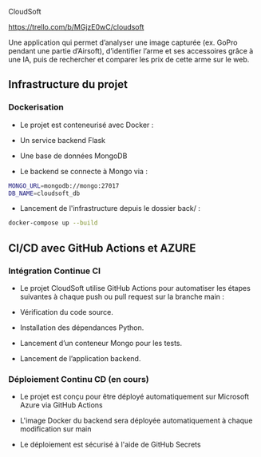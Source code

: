 CloudSoft

https://trello.com/b/MGjzE0wC/cloudsoft

Une application qui permet d’analyser une image capturée (ex. GoPro pendant une partie d’Airsoft), d’identifier l’arme et ses accessoires grâce à une IA, puis de rechercher et comparer les prix de cette arme sur le web.

## Infrastructure du projet

### Dockerisation
- Le projet est conteneurisé avec Docker :

- Un service backend Flask

- Une base de données MongoDB

- Le backend se connecte à Mongo via :

```bash
MONGO_URL=mongodb://mongo:27017
DB_NAME=cloudsoft_db
```

- Lancement de l'infrastructure depuis le dossier back/ :

```bash
docker-compose up --build
```

## CI/CD avec GitHub Actions et AZURE


### Intégration Continue CI
- Le projet CloudSoft utilise GitHub Actions pour automatiser les étapes suivantes à chaque push ou pull request sur la branche main :

- Vérification du code source.

- Installation des dépendances Python.

- Lancement d’un conteneur Mongo pour les tests.

- Lancement de l’application backend.

### Déploiement Continu CD (en cours)

- Le projet est conçu pour être déployé automatiquement sur Microsoft Azure via GitHub Actions

- L'image Docker du backend sera déployée automatiquement à chaque modification sur main

- Le déploiement est sécurisé à l'aide de GitHub Secrets